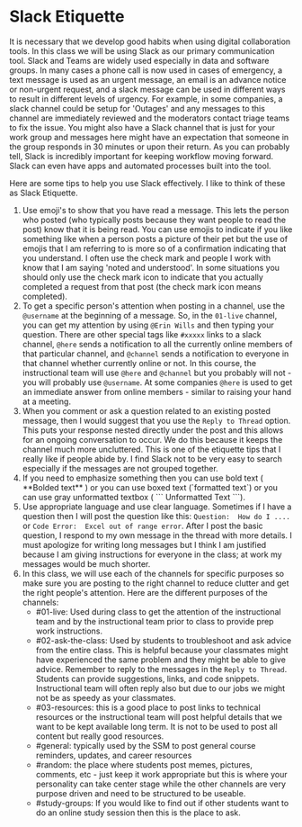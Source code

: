 # Slack Etiquette  

It is necessary that we develop good habits when using digital collaboration tools.  In this class we will be using Slack as our primary communication tool.  Slack and Teams are widely used especially in data and software groups.  In many cases a phone call is now used in cases of emergency, a text message is used as an urgent message, an email is an advance notice or non-urgent request, and a slack message can be used in different ways to result in different levels of urgency.    For example, in some companies, a slack channel could be setup for 'Outages' and any messages to this channel are immediately reviewed and the moderators contact triage teams to fix the issue.  You might also have a Slack channel that is just for your work group and messages here might have an expectation that someone in the group responds in 30 minutes or upon their return.  As you can probably tell, Slack is incredibly important for keeping workflow moving forward.  Slack can even have apps and automated processes built into the tool.  

Here are some tips to help you use Slack effectively.  I like to think of these as Slack Etiquette. 
1.  Use emoji's to show that you have read a message.  This lets the person who posted (who typically posts because they want people to read the post) know that it is being read.  You can use emojis to indicate if you like something like when a person posts a picture of their pet but the use of emojis that I am referring to is more so of a confirmation indicating that you understand.  I often use the check mark and people I work with know that I am saying 'noted and understood'.  In some situations you should only use the check mark icon to indicate that you actually completed a request from that post (the check mark icon means completed). 
1.  To get a specific person's attention when posting in a channel, use the `@username` at the beginning of a message.  So, in the `01-live` channel, you can get my attention by using `@Erin Wills` and then typing your question.  There are other special tags like `#xxxxx` links to a slack channel, `@here` sends a notification to all the currently online members of that particular channel, and `@channel` sends a notification to everyone in that channel whether currently online or not.  In this course, the instructional team will use `@here` and `@channel` but you probably will not - you will probably use `@username`.  At some companies `@here` is used to get an immediate answer from online members - similar to raising your hand at a meeting.      
1.  When you comment or ask a question related to an existing posted message, then I would suggest that you use the `Reply to Thread` option.  This puts your response nested directly under the post and this allows for an ongoing conversation to occur.  We do this because it keeps the channel much more uncluttered.  This is one of the etiquette tips that I really like if people abide by.  I find Slack not to be very easy to search especially if the messages are not grouped together.  
1.  If you need to emphasize something then you can use bold text ( \*\*Bolded text** ) or you can use boxed text (\`formatted text`) or you can use gray unformatted textbox ( \``` Unformatted Text ```).  
1.  Use appropriate language and use clear language.  Sometimes if I have a question then I will post the question like this:  `Question:  How do I ....`  or `Code Error:  Excel out of range error`.  After I post the basic question, I respond to my own message in the thread with more details.  I must apologize for writing long messages but I think I am justified because I am giving instructions for everyone in the class; at work my messages would be much shorter.
1.  In this class, we will use each of the channels for specific purposes so make sure you are posting to the right channel to reduce clutter and get the right people's attention.  Here are the different purposes of the channels:
    *  #01-live:  Used during class to get the attention of the instructional team and by the instructional team prior to class to provide prep work instructions.  
    *  #02-ask-the-class:  Used by students to troubleshoot and ask advice from the entire class.  This is helpful because your classmates might have experienced the same problem and they might be able to give advice.  Remember to reply to the messages in the `Reply to Thread`.  Students can provide suggestions, links, and code snippets.  Instructional team will often reply also but due to our jobs we might not be as speedy as your classmates.
    *  #03-resources:  this is a good place to post links to technical resources or the instructional team will post helpful details that we want to be kept available long term.  It is not to be used to post all content but really good resources.
    *  #general:  typically used by the SSM to post general course reminders, updates, and career resources
    *  #random:  the place where students post memes, pictures, comments, etc - just keep it work appropriate but this is where your personality can take center stage while the other channels are very purpose driven and need to be structured to be useable.  
    *  #study-groups:  If you would like to find out if other students want to do an online study session then this is the place to ask.  
